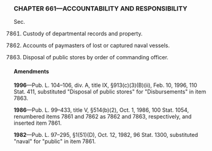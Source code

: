 ### **CHAPTER 661—ACCOUNTABILITY AND RESPONSIBILITY** ###

Sec.

7861. Custody of departmental records and property.

7862. Accounts of paymasters of lost or captured naval vessels.

7863. Disposal of public stores by order of commanding officer.

#### Amendments ####

**1996**—Pub. L. 104–106, div. A, title IX, §913(c)(3)(B)(ii), Feb. 10, 1996, 110 Stat. 411, substituted "Disposal of public stores" for "Disbursements" in item 7863.

**1986**—Pub. L. 99–433, title V, §514(b)(2), Oct. 1, 1986, 100 Stat. 1054, renumbered items 7861 and 7862 as 7862 and 7863, respectively, and inserted item 7861.

**1982**—Pub. L. 97–295, §1(51)(D), Oct. 12, 1982, 96 Stat. 1300, substituted "naval" for "public" in item 7861.